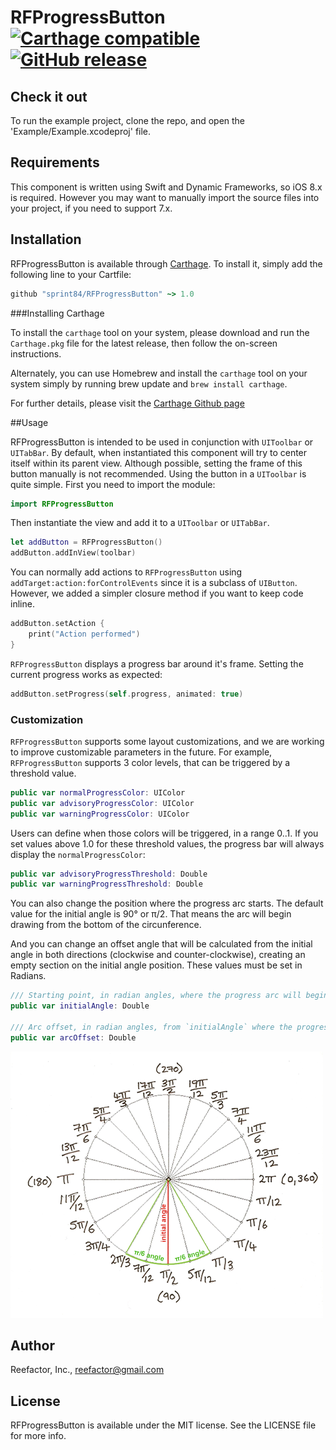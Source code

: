 # RFProgressButton [![Carthage compatible](https://img.shields.io/badge/Carthage-compatible-4BC51D.svg?style=flat)](https://github.com/Carthage/Carthage) [![GitHub release](https://img.shields.io/badge/Release-v1.0-brightgreen.svg)]()


## Check it out

To run the example project, clone the repo, and open the 'Example/Example.xcodeproj' file.

## Requirements

This component is written using Swift and Dynamic Frameworks, so iOS 8.x is required. However you may want to manually import the source files into your project, if you need to support 7.x.

## Installation

RFProgressButton is available through [Carthage](https://github.com/Carthage/Carthage). To install
it, simply add the following line to your Cartfile:

```ruby
github "sprint84/RFProgressButton" ~> 1.0
```

###Installing Carthage

To install the `carthage` tool on your system, please download and run the `Carthage.pkg` file for the latest release, then follow the on-screen instructions.

Alternately, you can use Homebrew and install the `carthage` tool on your system simply by running brew update and `brew install carthage`.

For further details, please visit the [Carthage Github page](https://github.com/Carthage/Carthage)

##Usage

RFProgressButton is intended to be used in conjunction with `UIToolbar` or `UITabBar`. By default, when instantiated this component will try to center itself within its parent view. Although possible, setting the frame of this button manually is not recommended. Using the button in a `UIToolbar` is quite simple. First you need to import the module:

```swift
import RFProgressButton
```

Then instantiate the view and add it to a `UIToolbar` or `UITabBar`.

```swift
let addButton = RFProgressButton()
addButton.addInView(toolbar)
```

You can normally add actions to `RFProgressButton` using `addTarget:action:forControlEvents` since it is a subclass of `UIButton`. However, we added a simpler closure method if you want to keep code inline.

```swift
addButton.setAction {
    print("Action performed")
}
```

`RFProgressButton` displays a progress bar around it's frame. Setting the current progress works as expected:

```swift
addButton.setProgress(self.progress, animated: true)
```

### Customization
`RFProgressButton` supports some layout customizations, and we are working to improve customizable parameters in the future. For example, `RFProgressButton` supports 3 color levels, that can be triggered by a threshold value.

```swift
public var normalProgressColor: UIColor
public var advisoryProgressColor: UIColor
public var warningProgressColor: UIColor 
```

Users can define when those colors will be triggered, in a range 0..1. If you set values above 1.0 for these threshold values, the progress bar will always display the `normalProgressColor`:

```swift
public var advisoryProgressThreshold: Double
public var warningProgressThreshold: Double
```

You can also change the position where the progress arc starts. The default value for the initial angle is 90° or π/2. That means the arc will begin drawing from the bottom of the circunference.

And you can change an offset angle that will be calculated from the initial angle in both directions (clockwise and counter-clockwise), creating an empty section on the initial angle position. These values must be set in Radians.

```swift
/// Starting point, in radian angles, where the progress arc will begin. Default: π/2
public var initialAngle: Double

/// Arc offset, in radian angles, from `initialAngle` where the progress arc will start drawing. Default: π/6
public var arcOffset: Double
```
![Angle description](./angle_description.png?raw=true)
## Author

Reefactor, Inc., reefactor@gmail.com

## License

RFProgressButton is available under the MIT license. See the LICENSE file for more info.
